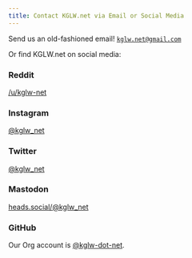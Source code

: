 ```yaml
---
title: Contact KGLW.net via Email or Social Media
---
```


Send us an old-fashioned email! [`kglw.net@gmail.com`](mailto:kglw.net@gmail.com)

Or find KGLW.net on social media:


### Reddit

[/u/kglw-net](https://www.reddit.com/user/kglw-net)


### Instagram

[@kglw_net](https://www.instagram.com/kglw_net)


### Twitter

[@kglw_net](https://twitter.com/kglw_net)


### Mastodon

[heads.social/@kglw_net](https://heads.social/@kglw_net)


<!-- ### Facebook -->


### GitHub

Our Org account is [@kglw-dot-net](https://github.com/kglw-dot-net).

